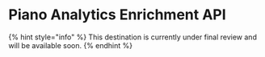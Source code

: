 # Piano Analytics Enrichment API

{% hint style="info" %}
This destination is currently under final review and will be available soon.
{% endhint %}
